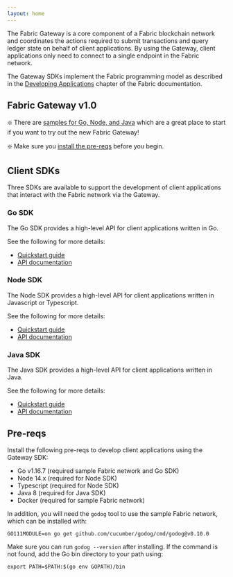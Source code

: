 ```yaml
---
layout: home
---
```


The Fabric Gateway is a core component of a Fabric blockchain network and coordinates the actions required to submit transactions and query ledger state on behalf of client applications.
By using the Gateway, client applications only need to connect to a single endpoint in the Fabric network.

The Gateway SDKs implement the Fabric programming model as described in the [Developing Applications](https://hyperledger-fabric.readthedocs.io/en/latest/developapps/developing_applications.html) chapter of the Fabric documentation.

## Fabric Gateway v1.0

❇️ There are [samples for Go, Node, and Java](https://github.com/hyperledger/fabric-gateway/blob/main/samples/README.md) which are a great place to start if you want to try out the new Fabric Gateway!

❇️ Make sure you [install the pre-reqs](#pre-reqs) before you begin.

## Client SDKs

Three SDKs are available to support the development of client applications that interact with the Fabric network via the Gateway.  

### Go SDK

The Go SDK provides a high-level API for client applications written in Go.

See the following for more details:

- [Quickstart guide](https://github.com/hyperledger/fabric-gateway/blob/main/pkg/client/README.md) 
- [API documentation](https://pkg.go.dev/github.com/hyperledger/fabric-gateway/pkg/client)

### Node SDK

The Node SDK provides a high-level API for client applications written in Javascript or Typescript.

See the following for more details:

- [Quickstart guide](https://github.com/hyperledger/fabric-gateway/blob/main/node/README.md) 
- [API documentation](https://hyperledger.github.io/fabric-gateway/main/api/node/)

### Java SDK

The Java SDK provides a high-level API for client applications written in Java.

See the following for more details:

- [Quickstart guide](https://github.com/hyperledger/fabric-gateway/blob/main/java/README.md) 
- [API documentation](https://hyperledger.github.io/fabric-gateway/main/api/java/)

## Pre-reqs

Install the following pre-reqs to develop client applications using the Gateway SDK:

- Go v1.16.7 (required sample Fabric network and Go SDK)
- Node 14.x (required for Node SDK)
- Typescript (required for Node SDK)
- Java 8 (required for Java SDK)
- Docker (required for sample Fabric network)

In addition, you will need the `godog` tool to use the sample Fabric network, which can be installed with:

```
GO111MODULE=on go get github.com/cucumber/godog/cmd/godog@v0.10.0
```

Make sure you can run `godog --version` after installing. If the command is not found, add the Go bin directory to your path using: 

```
export PATH=$PATH:$(go env GOPATH)/bin
```
